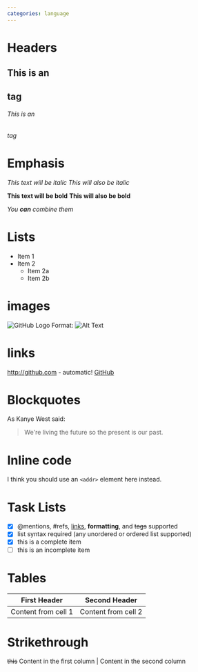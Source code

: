 ```yaml
---
categories: language 
---
```

# Headers
## This is an <h2> tag
###### This is an <h6> tag

# Emphasis
*This text will be italic*
_This will also be italic_

**This text will be bold**
__This will also be bold__

_You **can** combine them_

# Lists
* Item 1
* Item 2
  * Item 2a
  * Item 2b
  
# images
![GitHub Logo](/images/logo.png)
Format: ![Alt Text](url)
# links
http://github.com - automatic!
[GitHub](http://github.com)

# Blockquotes
As Kanye West said:

> We're living the future so
> the present is our past.

# Inline code
I think you should use an
`<addr>` element here instead.
# Task Lists
- [x] @mentions, #refs, [links](), **formatting**, and <del>tags</del> supported
- [x] list syntax required (any unordered or ordered list supported)
- [x] this is a complete item
- [ ] this is an incomplete item

# Tables
|First Header | Second Header|
|------------ | -------------|
|Content from cell 1 | Content from cell 2|

# Strikethrough
~~this~~
Content in the first column | Content in the second column